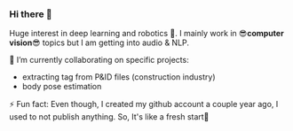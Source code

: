 ### Hi there 👋
Huge interest in deep learning and robotics 🤖. I mainly work in 😎**computer vision**😎 topics but I am getting into audio & NLP.

🔭 I’m currently collaborating on specific projects:
  * extracting tag from P&ID files (construction industry)
  * body pose estimation

⚡ Fun fact: Even though, I created my github account a couple year ago, I used to not publish anything. So, It's like a fresh start🤔
<!--
**potcham/potcham** is a ✨ _special_ ✨ repository because its `README.md` (this file) appears on your GitHub profile.

Here are some ideas to get you started:

- 🔭 I’m currently working on ...
- 🌱 I’m currently learning ...
- 👯 I’m looking to collaborate on ...
- 🤔 I’m looking for help with ...
- 💬 Ask me about ...
- 📫 How to reach me: ...
- 😄 Pronouns: ...
- ⚡ Fun fact: ...
-->
